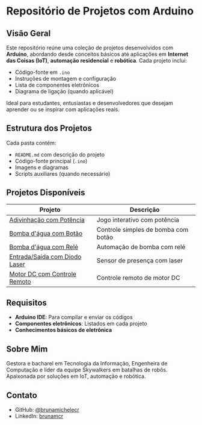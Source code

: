 # Repositório de Projetos com Arduino

## Visão Geral

Este repositório reúne uma coleção de projetos desenvolvidos com **Arduino**, abordando desde conceitos básicos até aplicações em **Internet das Coisas (IoT)**, **automação residencial** e **robótica**. Cada projeto inclui:

- Código-fonte em `.ino`
- Instruções de montagem e configuração
- Lista de componentes eletrônicos
- Diagrama de ligação (quando aplicável)

Ideal para estudantes, entusiastas e desenvolvedores que desejam aprender ou se inspirar com aplicações reais.

## Estrutura dos Projetos

Cada pasta contém:

- `README.md` com descrição do projeto
- Código-fonte principal (`.ino`)
- Imagens e diagramas
- Scripts auxiliares (quando necessário)

## Projetos Disponíveis

| Projeto | Descrição |
|--------|-----------|
| [Adivinhação com Potência](./adivinhacao_com_potencia) | Jogo interativo com potência |
| [Bomba d'água com Botão](./bomba_dagua_com_botao) | Controle simples de bomba com botão |
| [Bomba d'água com Relé](./bombacomrele) | Automação de bomba com relé |
| [Entrada/Saída com Diodo Laser](./entrada_e_saida_com_diodo_laser) | Sensor de presença com laser |
| [Motor DC com Controle Remoto](./motor_DC_com_controle_remoto) | Controle remoto de motor DC |


## Requisitos

- **Arduino IDE**: Para compilar e enviar os códigos
- **Componentes eletrônicos**: Listados em cada projeto
- **Conhecimentos básicos de eletrônica**

## Sobre Mim

Gestora e bacharel em Tecnologia da Informação, Engenheira de Computação e líder da equipe Skywalkers em batalhas de robôs. Apaixonada por soluções em IoT, automação e robótica.

## Contato

- GitHub: [@brunamichelecr](https://github.com/brunamichelecr)
- LinkedIn: [brunamcr](https://www.linkedin.com/in/brunamcr)

